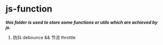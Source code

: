 # js-function

***this folder is used to store some functions or utils which are achieved by js.***

1. 防抖 debounce && 节流 throttle

